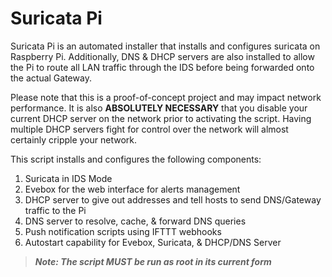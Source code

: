 # Suricata Pi

Suricata Pi is an automated installer that installs and configures suricata on Raspberry Pi. Additionally, DNS & DHCP servers are also installed to allow the Pi to route all LAN traffic through the IDS before being forwarded onto the actual Gateway.

Please note that this is a proof-of-concept project and may impact network performance. It is also **ABSOLUTELY NECESSARY** that you disable your current DHCP server on the network prior to activating the script. Having multiple DHCP servers fight for control over the network will almost certainly cripple your network.

This script installs and configures the following components:

1. Suricata in IDS Mode
2. Evebox for the web interface for alerts management 
3. DHCP server to give out addresses and tell hosts to send DNS/Gateway traffic to the Pi
4. DNS server to resolve, cache, & forward DNS queries
5. Push notification scripts using IFTTT webhooks
6. Autostart capability for Evebox, Suricata, & DHCP/DNS Server

> ***Note: The script MUST be run as root in its current form***
